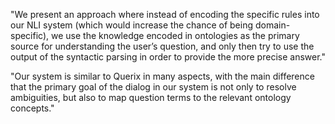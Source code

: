"We present an approach where instead of encoding the specific rules into our NLI system (which would increase the chance of being domain-specific), we use the knowledge encoded in ontologies as the primary source for understanding the user’s question, and only then try to use the output of the syntactic parsing in order to provide the more precise answer."

"Our system is similar to Querix in many aspects, with the main difference that the primary goal of the dialog in our system is not only to resolve ambiguities, but also to map question terms to the relevant ontology concepts."
